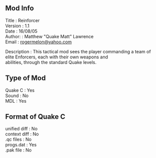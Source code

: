 
Mod Info
--------
Title		: Reinforcer  
Version		: 1.1  
Date		: 16/08/05  
Author:		: Matthew "Quake Matt" Lawrence  
Email		: rogermelon@yahoo.com  
  
Description	: This tactical mod sees the player commanding a team of  
		  elite Enforcers, each with their own weapons and  
		  abilities, through the standard Quake levels.  
  
  
Type of Mod  
-----------  
Quake C		: Yes  
Sound		: No  
MDL		: Yes  
  
  
  
Format of Quake C  
-----------------  
unified diff	: No  
context diff	: No  
.qc files	: No  
progs.dat	: Yes  
.pak file	: No  
  
  
